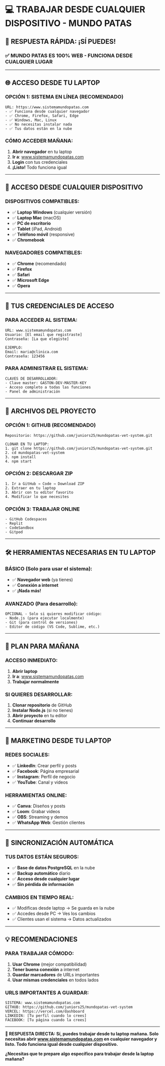 # 💻 TRABAJAR DESDE CUALQUIER DISPOSITIVO - MUNDO PATAS

## 🎯 **RESPUESTA RÁPIDA: ¡SÍ PUEDES!**

### **✅ MUNDO PATAS ES 100% WEB - FUNCIONA DESDE CUALQUIER LUGAR**

---

## 🌐 **ACCESO DESDE TU LAPTOP**

### **OPCIÓN 1: SISTEMA EN LÍNEA (RECOMENDADO)**
```
URL: https://www.sistemamundopatas.com
- ✅ Funciona desde cualquier navegador
- ✅ Chrome, Firefox, Safari, Edge
- ✅ Windows, Mac, Linux
- ✅ No necesitas instalar nada
- ✅ Tus datos están en la nube
```

### **CÓMO ACCEDER MAÑANA:**
1. **Abrir navegador** en tu laptop
2. **Ir a**: www.sistemamundopatas.com
3. **Login** con tus credenciales
4. **¡Listo!** Todo funciona igual

---

## 📱 **ACCESO DESDE CUALQUIER DISPOSITIVO**

### **DISPOSITIVOS COMPATIBLES:**
- ✅ **Laptop Windows** (cualquier versión)
- ✅ **Laptop Mac** (macOS)
- ✅ **PC de escritorio**
- ✅ **Tablet** (iPad, Android)
- ✅ **Teléfono móvil** (responsive)
- ✅ **Chromebook**

### **NAVEGADORES COMPATIBLES:**
- ✅ **Chrome** (recomendado)
- ✅ **Firefox**
- ✅ **Safari**
- ✅ **Microsoft Edge**
- ✅ **Opera**

---

## 🔐 **TUS CREDENCIALES DE ACCESO**

### **PARA ACCEDER AL SISTEMA:**
```
URL: www.sistemamundopatas.com
Usuario: [El email que registraste]
Contraseña: [La que elegiste]

EJEMPLO:
Email: maria@clinica.com
Contraseña: 123456
```

### **PARA ADMINISTRAR EL SISTEMA:**
```
CLAVES DE DESARROLLADOR:
- Clave master: GASTON-DEV-MASTER-KEY
- Acceso completo a todas las funciones
- Panel de administración
```

---

## 📂 **ARCHIVOS DEL PROYECTO**

### **OPCIÓN 1: GITHUB (RECOMENDADO)**
```
Repositorio: https://github.com/juniors25/mundopatas-vet-system.git

CLONAR EN TU LAPTOP:
1. git clone https://github.com/juniors25/mundopatas-vet-system.git
2. cd mundopatas-vet-system
3. npm install
4. npm start
```

### **OPCIÓN 2: DESCARGAR ZIP**
```
1. Ir a GitHub → Code → Download ZIP
2. Extraer en tu laptop
3. Abrir con tu editor favorito
4. Modificar lo que necesites
```

### **OPCIÓN 3: TRABAJAR ONLINE**
```
- GitHub Codespaces
- Replit
- CodeSandbox
- Gitpod
```

---

## 🛠️ **HERRAMIENTAS NECESARIAS EN TU LAPTOP**

### **BÁSICO (Solo para usar el sistema):**
- ✅ **Navegador web** (ya tienes)
- ✅ **Conexión a internet**
- ✅ **¡Nada más!**

### **AVANZADO (Para desarrollo):**
```
OPCIONAL - Solo si quieres modificar código:
- Node.js (para ejecutar localmente)
- Git (para control de versiones)
- Editor de código (VS Code, Sublime, etc.)
```

---

## 🚀 **PLAN PARA MAÑANA**

### **ACCESO INMEDIATO:**
1. **Abrir laptop**
2. **Ir a**: www.sistemamundopatas.com
3. **Trabajar normalmente**

### **SI QUIERES DESARROLLAR:**
1. **Clonar repositorio** de GitHub
2. **Instalar Node.js** (si no tienes)
3. **Abrir proyecto** en tu editor
4. **Continuar desarrollo**

---

## 📱 **MARKETING DESDE TU LAPTOP**

### **REDES SOCIALES:**
- ✅ **LinkedIn**: Crear perfil y posts
- ✅ **Facebook**: Página empresarial
- ✅ **Instagram**: Perfil de negocio
- ✅ **YouTube**: Canal y videos

### **HERRAMIENTAS ONLINE:**
- ✅ **Canva**: Diseños y posts
- ✅ **Loom**: Grabar videos
- ✅ **OBS**: Streaming y demos
- ✅ **WhatsApp Web**: Gestión clientes

---

## 🔄 **SINCRONIZACIÓN AUTOMÁTICA**

### **TUS DATOS ESTÁN SEGUROS:**
- ✅ **Base de datos PostgreSQL** en la nube
- ✅ **Backup automático** diario
- ✅ **Acceso desde cualquier lugar**
- ✅ **Sin pérdida de información**

### **CAMBIOS EN TIEMPO REAL:**
- ✅ Modificas desde laptop → Se guarda en la nube
- ✅ Accedes desde PC → Ves los cambios
- ✅ Clientes usan el sistema → Datos actualizados

---

## 💡 **RECOMENDACIONES**

### **PARA TRABAJAR CÓMODO:**
1. **Usar Chrome** (mejor compatibilidad)
2. **Tener buena conexión** a internet
3. **Guardar marcadores** de URLs importantes
4. **Usar mismas credenciales** en todos lados

### **URLS IMPORTANTES A GUARDAR:**
```
SISTEMA: www.sistemamundopatas.com
GITHUB: https://github.com/juniors25/mundopatas-vet-system
VERCEL: https://vercel.com/dashboard
LINKEDIN: [Tu perfil cuando lo crees]
FACEBOOK: [Tu página cuando la crees]
```

---

**🎯 RESPUESTA DIRECTA: Sí, puedes trabajar desde tu laptop mañana. Solo necesitas abrir www.sistemamundopatas.com en cualquier navegador y listo. Todo funciona igual desde cualquier dispositivo.**

**¿Necesitas que te prepare algo específico para trabajar desde la laptop mañana?**

